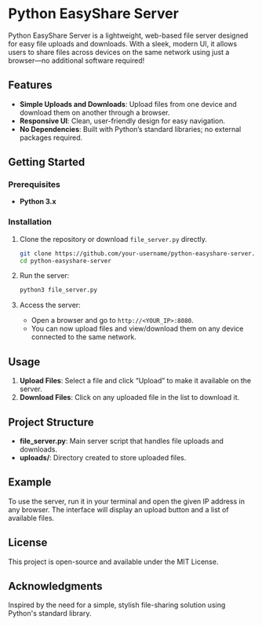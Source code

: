 # Python EasyShare Server

Python EasyShare Server is a lightweight, web-based file server designed for easy file uploads and downloads. With a sleek, modern UI, it allows users to share files across devices on the same network using just a browser—no additional software required!

## Features

- **Simple Uploads and Downloads**: Upload files from one device and download them on another through a browser.
- **Responsive UI**: Clean, user-friendly design for easy navigation.
- **No Dependencies**: Built with Python’s standard libraries; no external packages required.

## Getting Started

### Prerequisites

- **Python 3.x**

### Installation

1. Clone the repository or download `file_server.py` directly.
   ```bash
   git clone https://github.com/your-username/python-easyshare-server.git
   cd python-easyshare-server
   ```

2. Run the server:
   ```bash
   python3 file_server.py
   ```

3. Access the server:
   - Open a browser and go to `http://<YOUR_IP>:8080`.
   - You can now upload files and view/download them on any device connected to the same network.

## Usage

1. **Upload Files**: Select a file and click “Upload” to make it available on the server.
2. **Download Files**: Click on any uploaded file in the list to download it.

## Project Structure

- **file_server.py**: Main server script that handles file uploads and downloads.
- **uploads/**: Directory created to store uploaded files.

## Example

To use the server, run it in your terminal and open the given IP address in any browser. The interface will display an upload button and a list of available files.

## License

This project is open-source and available under the MIT License.

## Acknowledgments

Inspired by the need for a simple, stylish file-sharing solution using Python's standard library.
